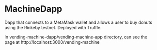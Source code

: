 # MachineDapp

Dapp that connects to a MetaMask wallet and allows a user to buy donuts using the Rinkeby testnet. Deployed with Truffle.

In vending-machine-dapp/vending-machine-app directory, can see the page at http://localhost:3000/vending-machine


